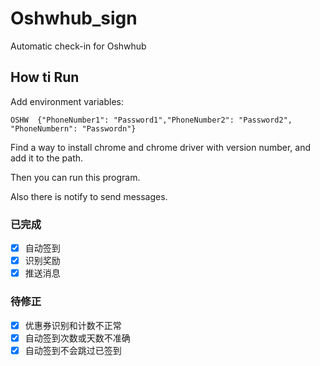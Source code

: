 # Oshwhub_sign
 Automatic check-in for Oshwhub
## How ti Run

Add environment variables:

    OSHW  {"PhoneNumber1": "Password1","PhoneNumber2": "Password2", "PhoneNumbern": "Passwordn"}

Find a way to install chrome and chrome driver with version number, and add it to the path.

Then you can run this program.

Also there is notify to send messages.

### 已完成
- [x] 自动签到
- [x] 识别奖励
- [x] 推送消息

### 待修正
- [x] 优惠券识别和计数不正常
- [x] 自动签到次数或天数不准确
- [x] 自动签到不会跳过已签到
